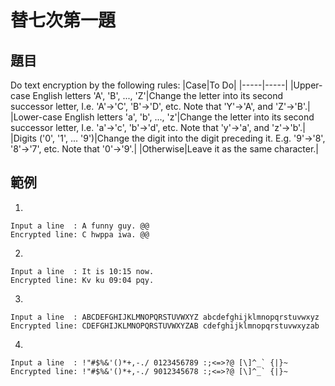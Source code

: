 # 替七次第一題
## 題目
Do text encryption by the following rules:
|Case|To Do|
|-----|-----|
|Upper-case English letters  'A', 'B', ..., 'Z'|Change the letter into its second successor letter, I.e. 'A'→'C', 'B'→'D', etc.  Note that 'Y'→'A', and 'Z'→'B'.|
|Lower-case English letters  'a', 'b', ..., 'z'|Change the letter into its second successor letter, I.e. 'a'→'c', 'b'→'d', etc.  Note that 'y'→'a', and 'z'→'b'.|
|Digits ('0', '1', ... '9')|Change the digit into the digit preceding it. E.g. '9'→'8', '8'→'7', etc. Note that '0'→'9'.|
|Otherwise|Leave it as the same character.|


## 範例
1.
```
Input a line  : A funny guy. @@
Encrypted line: C hwppa iwa. @@
```
2.
```
Input a line  : It is 10:15 now.
Encrypted line: Kv ku 09:04 pqy.
```
3.
```
Input a line  : ABCDEFGHIJKLMNOPQRSTUVWXYZ abcdefghijklmnopqrstuvwxyz
Encrypted line: CDEFGHIJKLMNOPQRSTUVWXYZAB cdefghijklmnopqrstuvwxyzab
```
4.
```
Input a line  : !"#$%&'()*+,-./ 0123456789 :;<=>?@ [\]^_` {|}~
Encrypted line: !"#$%&'()*+,-./ 9012345678 :;<=>?@ [\]^_` {|}~
```
